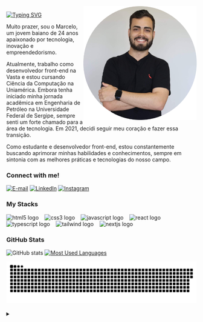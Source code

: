 <img align="right" alt="" height="300px" src="./me.png">

[![Typing SVG](https://readme-typing-svg.demolab.com?font=Fira+Code&weight=600&size=25&pause=1000&color=A8F800&random=false&width=435&height=40&lines=Ol%C3%A1%2C+eu+sou+o+Marcelo+%F0%9F%91%BE%F0%9F%93%9A%F0%9F%92%99)](https://git.io/typing-svg)



<p align="left">
Muito prazer, sou o Marcelo, um jovem baiano de 24 anos apaixonado por tecnologia, inovação e empreendedorismo.

Atualmente, trabalho como desenvolvedor front-end na Vasta e estou cursando Ciência da Computação na Uniamérica. 
Embora tenha iniciado minha jornada acadêmica em Engenharia de Petróleo na Universidade Federal de Sergipe, sempre senti um forte chamado para a área de tecnologia. Em 2021, decidi seguir meu coração e fazer essa transição.

Como estudante e desenvolvedor front-end, estou constantemente buscando aprimorar minhas habilidades e conhecimentos, sempre em sintonia com as melhores práticas e tecnologias do nosso campo.


<h3 align="left">Connect with me!</h3>

[![E-mail](https://img.shields.io/badge/-Email-000?style=for-the-badge&logo=microsoft-outlook&logoColor=A8F800&color:FFF)](mailto:marcelo_810@hotmail.com)
[![LinkedIn](https://img.shields.io/badge/-LinkedIn-000?style=for-the-badge&logo=linkedin&logoColor=A8F800&color:FFF)](https://www.linkedin.com/in/marcelossilva1/)
[![Instagram](https://img.shields.io/badge/-Instagram-000?style=for-the-badge&logo=instagram&logoColor=A8F800&color:FFF)](https://www.instagram.com/marcelossilva1/)

<h3 align="left">My Stacks</h3>

<div align="left">
  <img src="https://cdn.jsdelivr.net/gh/devicons/devicon/icons/html5/html5-original.svg" height="25" alt="html5 logo"  />
  <img width="8" />
  <img src="https://cdn.jsdelivr.net/gh/devicons/devicon/icons/css3/css3-original.svg" height="25" alt="css3 logo"  />
  <img width="8" />
  <img src="https://cdn.jsdelivr.net/gh/devicons/devicon/icons/javascript/javascript-plain.svg" height="25" alt="javascript logo"  />
  <img width="8" />
  <img src="https://cdn.jsdelivr.net/gh/devicons/devicon/icons/react/react-original.svg" height="25" alt="react logo"  />
  <img width="8" />
  <img src="https://cdn.jsdelivr.net/gh/devicons/devicon/icons/typescript/typescript-original.svg" height="25" alt="typescript logo"  />
  <img width="8" />
  <img src="https://upload.wikimedia.org/wikipedia/commons/thumb/d/d5/Tailwind_CSS_Logo.svg/2560px-Tailwind_CSS_Logo.svg.png" height="25" alt="tailwind logo"  />
  <img width="8" />
  <img src="https://www.drupal.org/files/project-images/nextjs-icon-dark-background.png" height="25" alt="nextjs logo"  />
  <img width="8" />
</div>


<h3>GitHub Stats</h3>

![GitHub stats](https://github-readme-stats-git-masterrstaa-rickstaa.vercel.app/api?username=marcelossilvaa&hide_title=true&show_icons=true&include_all_commits=false&count_private=true&line_height=25&hide=issues&bg_color=000&title_color=A8F800&text_color=FFF&border_radius=3&border_color=A8F800&icon_color=A8F800&theme=jolly)
[![Most Used Languages](https://github-readme-stats-git-masterrstaa-rickstaa.vercel.app/api/top-langs/?username=marcelossilvaa&line_height=10&card_width=290&layout=compact&hide_title=false&count_private=true&langs_count=4&show_icons=true&title_color=A8F800&hide=html,css&bg_color=000&text_color=8B8B8B&border_radius=3&border_color=A8F800&count_private=true)](https://github.com/marcelossilvaa/github-readme-stats)
<br>


<picture>
  <source media="(prefers-color-scheme: dark)" srcset="https://raw.githubusercontent.com/marcelossilvaa/marcelossilvaa/output/github-contribution-grid-snake-dark.svg">
  <source media="(prefers-color-scheme: light)" srcset="https://raw.githubusercontent.com/marcelossilvaa/marcelossilvaa/output/github-contribution-grid-snake.svg">
  <img alt="github contribution grid snake animation" src="https://raw.githubusercontent.com/marcelossilvaa/marcelossilvaa/output/github-contribution-grid-snake.svg">
</picture>
<br><br>



<details align="left">
  <summary></summary> 
 
  - Badges by <a href="https://shields.io/">shields.io</a>.
  - GitHub Stats by <a href="https://github.com/anuraghazra/github-readme-stats">anuraghazra</a>.
  - Developer vector created by @andi_aqua_ on <a href="https://picrew.me/en/">picrew</a>.
 
  <div align="right">Made with 💜 by <a href="https://github.com/mari4souza">Mari4souza</a>.</div>

</details>
